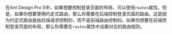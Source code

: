 在Ant Design Pro 5中，如果想要控制登录页面的布局，可以使用`routes`属性。但是，如果你想要使用约定式路由，那么你需要在后端控制登录页面的路由。这是因为约定式路由是由后端请求控制的，而不是前端路由控制的。如果你想要在前端控制登录页面的布局，那么你需要在`routes`属性中设置对应的路由规则。
